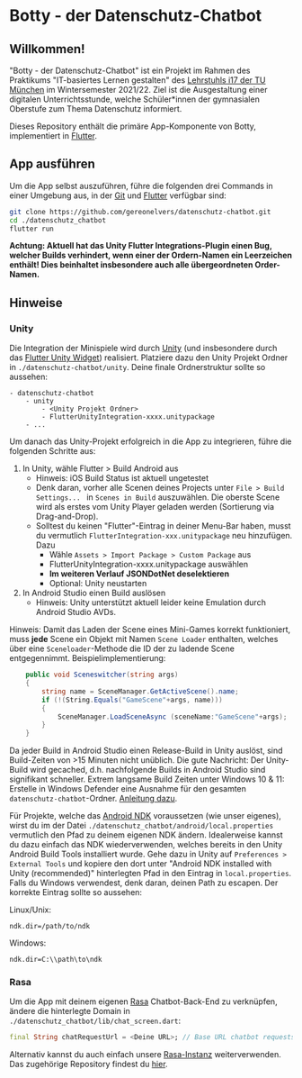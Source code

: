 # Botty - der Datenschutz-Chatbot

## Willkommen!

"Botty - der Datenschutz-Chatbot" ist ein Projekt im Rahmen des Praktikums "IT-basiertes Lernen gestalten" des [Lehrstuhls i17 der TU München](https://www.in.tum.de/i17/chair/) im Wintersemester 2021/22.
Ziel ist die Ausgestaltung einer digitalen Unterrichtsstunde, welche Schüler*innen der gymnasialen Oberstufe zum Thema Datenschutz informiert.

Dieses Repository enthält die primäre App-Komponente von Botty, implementiert in [Flutter](https://flutter.dev/).

## App ausführen

Um die App selbst auszuführen, führe die folgenden drei Commands in einer Umgebung aus, in der [Git](https://git-scm.com/) und [Flutter](https://flutter.dev/) verfügbar sind:

```bash
git clone https://github.com/gereonelvers/datenschutz-chatbot.git
cd ./datenschutz_chatbot
flutter run
```

**Achtung: Aktuell hat das Unity Flutter Integrations-Plugin einen Bug, welcher Builds verhindert, wenn einer der Ordern-Namen ein Leerzeichen enthält! Dies beinhaltet insbesondere auch alle übergeordneten Order-Namen.**

## Hinweise

### Unity

Die Integration der Minispiele wird durch [Unity](https://unity.com/) (und insbesondere durch das [Flutter Unity Widget](https://pub.dev/packages/flutter_unity_widget)) realisiert. Platziere dazu den Unity Projekt Ordner in `./datenschutz-chatbot/unity`. Deine finale Ordnerstruktur sollte so aussehen:

```
- datenschutz-chatbot
	- unity
		- <Unity Projekt Ordner>
		- FlutterUnityIntegration-xxxx.unitypackage
	- ...
```

Um danach das Unity-Projekt erfolgreich in die App zu integrieren, führe die folgenden Schritte aus:

1. In Unity, wähle Flutter > Build Android aus
   - Hinweis: iOS Build Status ist aktuell ungetestet
   - Denk daran, vorher alle Scenen deines Projects unter `File > Build Settings... ` in `Scenes in Build` auszuwählen. Die oberste Scene wird als erstes vom Unity Player geladen werden (Sortierung via Drag-and-Drop).
   - Solltest du keinen "Flutter"-Eintrag in deiner Menu-Bar haben, musst du vermutlich `FlutterIntegration-xxx.unitypackage` neu hinzufügen. Dazu
     - Wähle `Assets > Import Package > Custom Package` aus
     - FlutterUnityIntegration-xxxx.unitypackage auswählen
     - **Im weiteren Verlauf JSONDotNet deselektieren**
     - Optional: Unity neustarten
2. In Android Studio einen Build auslösen
   - Hinweis: Unity unterstützt aktuell leider keine Emulation durch Android Studio AVDs.

Hinweis: Damit das Laden der Scene eines Mini-Games korrekt funktioniert, muss **jede** Scene ein Objekt mit Namen `Scene Loader` enthalten, welches über eine `Sceneloader`-Methode die ID der zu ladende Scene entgegennimmt. Beispielimplementierung:

```c#
    public void Sceneswitcher(string args)
    {
        string name = SceneManager.GetActiveScene().name;
        if (!(String.Equals("GameScene"+args, name)))
        {
            SceneManager.LoadSceneAsync (sceneName:"GameScene"+args);
        }
    }
```

Da jeder Build in Android Studio einen Release-Build in Unity auslöst, sind Build-Zeiten von >15 Minuten nicht unüblich. Die gute Nachricht: Der Unity-Build wird gecached, d.h. nachfolgende Builds in Android Studio sind signifikant schneller.
Extrem langsame Build Zeiten unter Windows 10 & 11: Erstelle in Windows Defender eine Ausnahme für den gesamten `datenschutz-chatbot`-Ordner. [Anleitung dazu](https://support.microsoft.com/en-us/windows/add-an-exclusion-to-windows-security-811816c0-4dfd-af4a-47e4-c301afe13b26).

Für Projekte, welche das [Android NDK](https://developer.android.com/ndk) voraussetzen (wie unser eigenes), wirst du im der Datei `./datenschutz_chatbot/android/local.properties` vermutlich den Pfad zu deinem eigenen NDK ändern. Idealerweise kannst du dazu einfach das NDK wiederverwenden, welches bereits in den Unity Android Build Tools installiert wurde. Gehe dazu in Unity auf `Preferences > External Tools` und kopiere den dort unter "Android NDK installed with Unity (recommended)" hinterlegten Pfad in den Eintrag in `local.properties`. Falls du Windows verwendest, denk daran, deinen Path zu escapen. Der korrekte Eintrag sollte so aussehen:

Linux/Unix:

```properties
ndk.dir=/path/to/ndk
```

Windows:

```properties
ndk.dir=C:\\path\to\ndk
```

### Rasa

Um die App mit deinem eigenen [Rasa](https://rasa.com/) Chatbot-Back-End zu verknüpfen, ändere die hinterlegte Domain in `./datenschutz_chatbot/lib/chat_screen.dart`:

```dart
final String chatRequestUrl = <Deine URL>; // Base URL chatbot requests are made to.
```

Alternativ kannst du auch einfach unsere [Rasa-Instanz](http://botty-chatbot.de) weiterverwenden. Das zugehörige Repository findest du [hier](https://github.com/gereonelvers/rasa-datenschutz-chatbot).